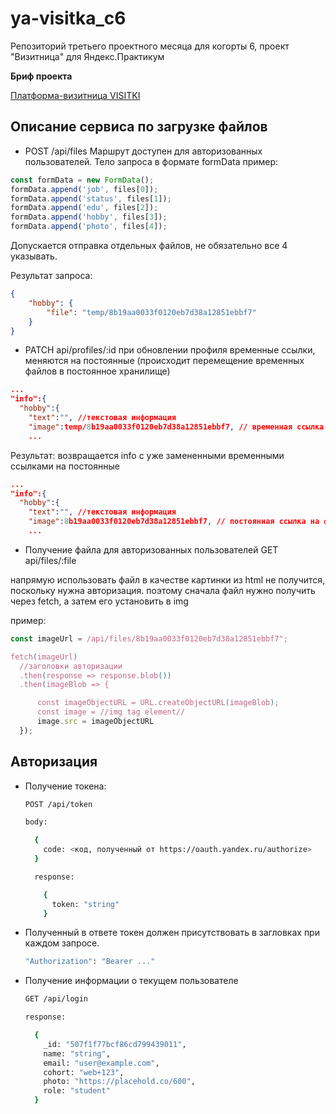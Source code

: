 # ya-visitka_c6

Репозиторий третьего проектного месяца для когорты 6, проект "Визитница" для Яндекс.Практикум

**Бриф проекта**

[Платформа-визитница VISITKI](https://www.notion.so/3-465e1da1ed11434799ccfb0b27354e75?pvs=4#ad33a3506d264a7a810d62e3644014ca)

## Описание сервиса по загрузке файлов

- POST /api/files
   Маршрут доступен для авторизованных пользователей. Тело запроса в формате formData
   пример:

```js
const formData = new FormData();
formData.append('job', files[0]);
formData.append('status', files[1]);
formData.append('edu', files[2]);
formData.append('hobby', files[3]);
formData.append('photo', files[4]);
```

Допускается отправка отдельных файлов, не обязательно все 4 указывать.

Результат запроса:

```json
{
    "hobby": {
        "file": "temp/8b19aa0033f0120eb7d38a12851ebbf7"
    }
}
```

- PATCH api/profiles/:id
   при обновлении профиля временные ссылки, меняются на постоянные (происходит перемещение временных файлов в постоянное хранилище)

```json
...
"info":{
  "hobby":{
    "text":"", //текстовая информация
    "image":temp/8b19aa0033f0120eb7d38a12851ebbf7, // временная ссылка на файл
    ...
```

Результат:
возвращается info с уже замененными временными ссылками на постоянные

```json
...
"info":{
  "hobby":{
    "text":"", //текстовая информация
    "image":8b19aa0033f0120eb7d38a12851ebbf7, // постоянная ссылка на файл
    ...
```

- Получение файла для авторизованных пользователей GET api/files/:file

напрямую использовать файл в качестве картинки из html не получится, поскольку нужна авторизация. поэтому сначала файл нужно получить через fetch, а затем его установить в img

пример:

```js
const imageUrl = /api/files/8b19aa0033f0120eb7d38a12851ebbf7";

fetch(imageUrl)
  //заголовки авторизации
  .then(response => response.blob())
  .then(imageBlob => {

      const imageObjectURL = URL.createObjectURL(imageBlob);
      const image = //img tag element//
      image.src = imageObjectURL
  });
```

## Авторизация

- Получение токена:

  ```bash
  POST /api/token

  body:

    {
      code: <код, полученный от https://oauth.yandex.ru/authorize>
    }
  ```

  ```bash
    response:

      {
        token: "string"
      }
  ```

- Полученный в ответе токен должен присутствовать в загловках при каждом запросе.

  ```bash
  "Authorization": "Bearer ..."
  ```

- Получение информации о текущем пользователе

  ```bash
  GET /api/login
  ```

  ```bash
  response:

    {
      _id: "507f1f77bcf86cd799439011",
      name: "string",
      email: "user@example.com",
      cohort: "web+123",
      photo: "https://placehold.co/600",
      role: "student"
    }
  ```
